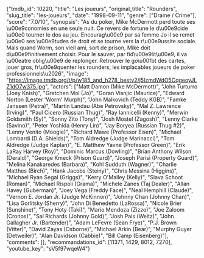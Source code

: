{"tmdb_id": 10220, "title": "Les joueurs", "original_title": "Rounders", "slug_title": "les-joueurs", "date": "1998-09-11", "genre": ["Drame / Crime"], "score": "7.0/10", "synopsis": "As du poker, Mike McDermott perd toute ses \u00e9conomies en une seule nuit. Ce revers de fortune le d\u00e9cide \u00e0 tourner le dos au jeu. Encourag\u00e9 par sa femme Jo il se remet \u00e0 ses \u00e9tudes de droit et se tourne vers la r\u00e9ussite sociale. Mais quand Worm, son vieil ami, sort de prison, Mike doit d\u00e9finitivement choisir. Pour le sauver, par fid\u00e9lit\u00e9, il va \u00eatre oblig\u00e9 de replonger. Retrouver le go\u00fbt des cartes, jouer gros, fr\u00e9quenter les rounders, les implacables joueurs de poker professionnels\u2026", "image": "https://image.tmdb.org/t/p/w185_and_h278_bestv2/j5IzmdWdO5CqgeoyJLZ1dO7w375.jpg", "actors": ["Matt Damon (Mike McDermott)", "John Turturro (Joey Knish)", "Gretchen Mol (Jo)", "Goran Visnjic (Maurice)", "Edward Norton (Lester 'Worm' Murph)", "John Malkovich (Teddy KGB)", "Famke Janssen (Petra)", "Martin Landau (Abe Petrovsky)", "Mal Z. Lawrence (Irving)", "Paul Cicero (Russian Thug)", "Ray Iannicelli (Kenny)", "Merwin Goldsmith (Sy)", "Sonny Zito (Tony)", "Josh Mostel (Zagosh)", "Lenny Clarke (Savino)", "Peter Yoshida (Henry Lin)", "Jay Boryea (Russian Thug #2)", "Lenny Venito (Moogie)", "Richard Mawe (Professor Eisen)", "Michael Lombardi (D.A. Shields)", "Tom Aldredge (Judge Marinacci)", "Tom Aldredge (Judge Kaplan)", "E. Matthew Yavne (Professor Green)", "Erik LaRay Harvey (Roy)", "Dominic Marcus (Dowling)", "Brian Anthony Wilson (Derald)", "George Kmeck (Prison Guard)", "Joseph Parisi (Property Guard)", "Melina Kanakaredes (Barbara)", "Kohl Sudduth (Wagner)", "Charlie Matthes (Birch)", "Hank Jacobs (Steiny)", "Chris Messina (Higgins)", "Michael Ryan Segal (Griggs)", "Kerry O'Malley (Kelly)", "Slava Schoot (Roman)", "Michael Rispoli (Grama)", "Michele Zanes (Taj Dealer)", "Allan Havey (Guberman)", "Joey Vega (Freddy Face)", "Neal Hemphill (Claude)", "Vernon E. Jordan Jr. (Judge McKinnon)", "Johnny Chan (Johnny Chan)", "Lisa Gorlitsky (Sherry)", "John Di Benedetto (LaRossa)", "Nicole Brier (Sunshine)", "Tony Hoty (Taki)", "Mario Mendoza (Zizzo)", "Joe Zaloom (Cronos)", "Sal Richards (Johnny Gold)", "Josh Pais (Weitz)", "John Gallagher Jr. (Bartender)", "Adam LeFevre (Sean Frye)", "P.J. Brown (Vitter)", "David Zayas (Osborne)", "Michael Arkin (Bear)", "Murphy Guyer (Detweiler)", "Alan Davidson (Cabbie)", "Bill Camp (Eisenberg)"], "comments": [], "recommandations_id": [11371, 1429, 8012, 7270], "youtube_key": "sV5f97wqeW4"}